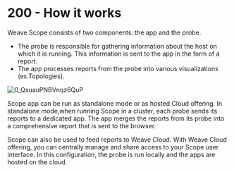 # 200 - How it works

Weave Scope consists of two components: the app and the probe. 

- The probe is responsible for gathering information about the host on which it is running. This information is sent to the app in the form of a report. 
- The app processes reports from the probe into various visualizations (ex.Topologies).

![0_QsuauPNBVnqz6QuP](https://user-images.githubusercontent.com/12828104/116672044-f9c1f980-a9a1-11eb-9b2b-e8aef465ced4.png)

Scope app can be run as standalone mode or as hosted Cloud offering. In standalone mode,when running Scope in a cluster, each probe sends its reports to a dedicated app. The app merges the reports from its probe into a comprehensive report that is sent to the browser.

Scope can also be used to feed reports to Weave Cloud. With Weave Cloud offering, you can centrally manage and share access to your Scope user interface. In this configuration, the probe is run locally and the apps are hosted on the cloud.
